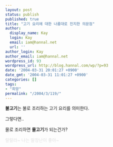 ```yaml
---
layout: post
status: publish
published: true
title: "고기 요리에 대한 나름대로 진지한 의문점"
author:
  display_name: Kay
  login: Kay
  email: iam@hannal.net
  url: ''
author_login: Kay
author_email: iam@hannal.net
wordpress_id: 93
wordpress_url: http://blog.hannal.com/wp/?p=93
date: '2004-03-31 20:01:27 +0900'
date_gmt: '2004-03-31 11:01:27 +0900'
categories: []
tags:
- "희망"
permalink: "/2004/3/119/"
---
```

<p><b>불고기</b>는 불로 조리하는 고기 요리를 의미한다.</p>
<p>그렇다면..</p>
<p>물로 조리하면 <b>물고기</b>가 되는건가?</p>
<p><font color="#dedede">랄랄라~ 나는 말장난이 좋아~</font></p>
